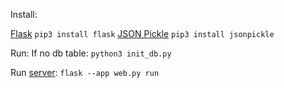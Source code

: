 Install:

[Flask](http://flask.pocoo.org/ "Flask")
`pip3 install flask`
[JSON Pickle](https://jsonpickle.github.io/ "JSON Pickle")
`pip3 install jsonpickle`

Run:
If no db table:
`python3 init_db.py`

Run [server](http://127.0.0.1:5000/):
`flask --app web.py run`

